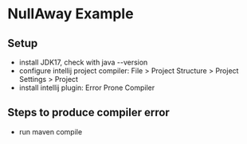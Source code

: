 # NullAway Example
## Setup
- install JDK17, check with java --version
- configure intellij project compiler: File > Project Structure > Project Settings > Project
- install intellij plugin: Error Prone Compiler

## Steps to produce compiler error
- run maven compile
